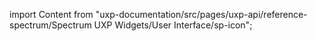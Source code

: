 
import Content from "uxp-documentation/src/pages/uxp-api/reference-spectrum/Spectrum UXP Widgets/User Interface/sp-icon";

<Content query="product=xd"/>
